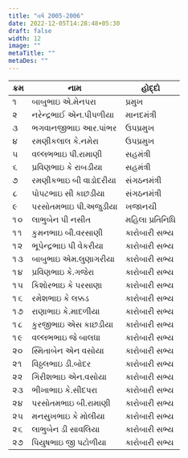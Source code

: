 ```yaml
---
title: "વર્ષ 2005-2006"
date: 2022-12-05T14:28:48+05:30
draft: false
width: 12
image: ""
metaTitle: ""
metaDes: ""
---
```


| ક્રમ | નામ | હોદ્દો |
| --- | --- | --- |
| ૧ | બાબુભાઇ એ.મેનપરા | પ્રમુખ |
| ૨ | નરેન્દ્રભાઈ એન.પીપળીયા | માનદમંત્રી |
| ૩ | ભગવાનજીભાઇ આર.પાંભર | ઉપપ્રમુખ |
| ૪ | રમણીકલાલ કે.નમેરા | ઉપપ્રમુખ |
| ૫ | વલ્લભભાઇ પી.રામાણી | સહમંત્રી |
| ૬ | પ્રવિણભાઇ કે રાબડીયા | સહમંત્રી |
| ૭ | રમણીકભાઇ બી વાડોદરીયા | સંગઠનમંત્રી |
| ૮ | પોપટભાઇ સી કાછડીયા | સંગઠનમંત્રી |
| ૯ | પરસોતમભાઇ પી.અજુડીયા | ખજાનચી |
| ૧૦ | લાભુબેન પી નસીત | મહિલા પ્રતિનિધિ |
| ૧૧ | કુમનભાઇ બી.વરસાણી | કારોબારી સભ્ય |
| ૧૨ | ભૂપેન્દ્રભાઇ પી વેકરીયા | કારોબારી સભ્ય |
| ૧૩ | બાબુભાઇ એમ.લુણાગરીયા | કારોબારી સભ્ય |
| ૧૪ | પ્રવિણભાઇ કે.ગજેરા | કારોબારી સભ્ય |
| ૧૫ | કિશોરભાઇ કે પરસાણા | કારોબારી સભ્ય |
| ૧૬ | રમેશભાઇ કે લક્કડ | કારોબારી સભ્ય |
| ૧૭ | રાણાભાઇ કે.માદળીયા | કારોબારી સભ્ય |
| ૧૮ | કુરજીભાઇ એસ કાછડીયા | કારોબારી સભ્ય |
| ૧૯ | વલ્લભભાઇ જે બાલધા | કારોબારી સભ્ય |
| ૨૦ | સ્મિતાબેન એન વસોયા | કારોબારી સભ્ય |
| ૨૧ | વિઠ્ઠલભાઇ ડી.બોદર | કારોબારી સભ્ય |
| ૨૨ | ગિરીશભાઇ એન.વસોયા | કારોબારી સભ્ય |
| ૨૩ | ભીખાભાઇ કે.સીદપરા | કારોબારી સભ્ય |
| ૨૪ | પરસોતમભાઇ બી.રામાણી | કારોબારી સભ્ય |
| ૨૫ | મનસુખભાઇ કે મોલીયા | કારોબારી સભ્ય |
| ૨૬ | લાભુબેન ડી સાવલિયા | કારોબારી સભ્ય |
| ૨૭ | પિયુષભાઇ જી પટોળીયા | કારોબારી સભ્ય |
